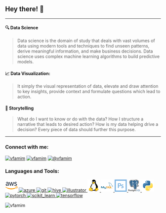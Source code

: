## Hey there! 👋

---

####  :mag: Data Science

>Data science is the domain of study that deals with vast volumes of data  using modern tools and techniques to find unseen patterns, derive  meaningful information, and make business decisions. Data science uses  complex machine learning algorithms to build predictive models.

#### :chart_with_upwards_trend: Data Visualization:

> It simply the visual representation of data, elevate and draw attention to key insights, provide context and formulate questions which lead to action.

#### :scroll: Storytelling

> What do I want to know or do with the data? How I structure a narrative that leads to desired action? How is my data helping drive a decision?
> Every piece of data should further this purpose. 

---

### Connect with me:
<p align="left">
<a href="https://linkedin.com/in/vfamim" target="blank"><img align="center" src="https://www.vectorlogo.zone/logos/linkedin/linkedin-icon.svg" alt="vfamim" height="20" width="20" /></a>
<a href="https://kaggle.com/vfamim" target="blank"><img align="center" src="https://www.vectorlogo.zone/logos/kaggle/kaggle-icon.svg" alt="vfamim" height="20" width="20" /></a>
<a href="https://medium.com/@vfamim" target="blank"><img align="center" src="https://www.vectorlogo.zone/logos/medium/medium-tile.svg" alt="@vfamim" height="20" width="20" /></a>
</p>

### Languages and Tools:
<p align="left"> <a href="https://aws.amazon.com" target="_blank"> <img src="https://raw.githubusercontent.com/devicons/devicon/master/icons/amazonwebservices/amazonwebservices-original-wordmark.svg" alt="aws" width="40" height="40"/> </a> <a href="https://azure.microsoft.com/en-in/" target="_blank"> <img src="https://www.vectorlogo.zone/logos/microsoft_azure/microsoft_azure-icon.svg" alt="azure" width="40" height="40"/> </a> <a href="https://git-scm.com/" target="_blank"> <img src="https://www.vectorlogo.zone/logos/git-scm/git-scm-icon.svg" alt="git" width="40" height="40"/> </a> <a href="https://hive.apache.org/" target="_blank"> <img src="https://www.vectorlogo.zone/logos/apache_hive/apache_hive-icon.svg" alt="hive" width="40" height="40"/> </a> <a href="https://www.adobe.com/in/products/illustrator.html" target="_blank"> <img src="https://www.vectorlogo.zone/logos/adobe_illustrator/adobe_illustrator-icon.svg" alt="illustrator" width="40" height="40"/> </a> <a href="https://www.linux.org/" target="_blank"> <img src="https://raw.githubusercontent.com/devicons/devicon/master/icons/linux/linux-original.svg" alt="linux" width="40" height="40"/> </a> <a href="https://www.mysql.com/" target="_blank"> <img src="https://raw.githubusercontent.com/devicons/devicon/master/icons/mysql/mysql-original-wordmark.svg" alt="mysql" width="40" height="40"/> </a> <a href="https://www.photoshop.com/en" target="_blank"> <img src="https://raw.githubusercontent.com/devicons/devicon/master/icons/photoshop/photoshop-line.svg" alt="photoshop" width="40" height="40"/> </a> <a href="https://www.postgresql.org" target="_blank"> <img src="https://raw.githubusercontent.com/devicons/devicon/master/icons/postgresql/postgresql-original-wordmark.svg" alt="postgresql" width="40" height="40"/> </a> <a href="https://www.python.org" target="_blank"> <img src="https://raw.githubusercontent.com/devicons/devicon/master/icons/python/python-original.svg" alt="python" width="40" height="40"/> </a> <a href="https://pytorch.org/" target="_blank"> <img src="https://www.vectorlogo.zone/logos/pytorch/pytorch-icon.svg" alt="pytorch" width="40" height="40"/> </a> <a href="https://scikit-learn.org/" target="_blank"> <img src="https://upload.wikimedia.org/wikipedia/commons/0/05/Scikit_learn_logo_small.svg" alt="scikit_learn" width="40" height="40"/> </a> <a href="https://www.tensorflow.org" target="_blank"> <img src="https://www.vectorlogo.zone/logos/tensorflow/tensorflow-icon.svg" alt="tensorflow" width="40" height="40"/> </a> </p>

<p><img align="center" src="https://github-readme-stats.vercel.app/api/top-langs?username=vfamim&show_icons=true&locale=en&layout=compact" alt="vfamim" /></p>

